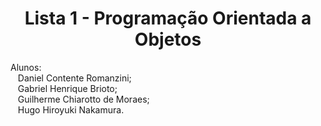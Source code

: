 <h1 align = "center">Lista 1 - Programação Orientada a Objetos </h1>

<body>
  <p>
      Alunos: <br>
      &nbsp&nbsp Daniel Contente Romanzini;<br>
      &nbsp&nbsp Gabriel Henrique Brioto;<br>
      &nbsp&nbsp Guilherme Chiarotto de Moraes;<br>
      &nbsp&nbsp Hugo Hiroyuki Nakamura.<br>
  </p>
  
</body>
